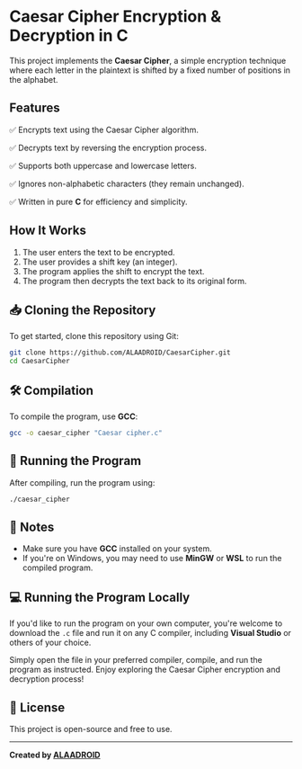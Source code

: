 # Caesar Cipher Encryption & Decryption in C

This project implements the **Caesar Cipher**, a simple encryption technique where each letter in the plaintext is shifted by a fixed number of positions in the alphabet.

## Features
✅ Encrypts text using the Caesar Cipher algorithm.

✅ Decrypts text by reversing the encryption process.

✅ Supports both uppercase and lowercase letters.

✅ Ignores non-alphabetic characters (they remain unchanged).

✅ Written in pure **C** for efficiency and simplicity.

## How It Works
1. The user enters the text to be encrypted.
2. The user provides a shift key (an integer).
3. The program applies the shift to encrypt the text.
4. The program then decrypts the text back to its original form.

## 📥 Cloning the Repository
To get started, clone this repository using Git:

```bash
git clone https://github.com/ALAADROID/CaesarCipher.git
cd CaesarCipher
```

## 🛠️ Compilation
To compile the program, use **GCC**:

```bash
gcc -o caesar_cipher "Caesar cipher.c"
```

## 🚀 Running the Program
After compiling, run the program using:

```bash
./caesar_cipher
```

## 📌 Notes
- Make sure you have **GCC** installed on your system.
- If you're on Windows, you may need to use **MinGW** or **WSL** to run the compiled program.


## 💻 Running the Program Locally
If you'd like to run the program on your own computer, you're welcome to download the `.c` file and run it on any C compiler, including **Visual Studio** or others of your choice.

Simply open the file in your preferred compiler, compile, and run the program as instructed. Enjoy exploring the Caesar Cipher encryption and decryption process!



## 📜 License
This project is open-source and free to use.

---
**Created by [ALAADROID](https://github.com/ALAADROID)**
